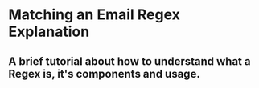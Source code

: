 # Matching an Email Regex Explanation

## A brief tutorial about how to understand what a Regex is, it's components and usage.
